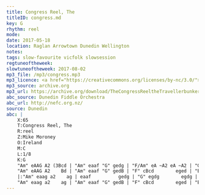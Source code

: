 ```yaml
---
title: Congress Reel, The
titleID: congress.md
key: G
rhythm: reel
mode:
date: 2017-05-18
location: Raglan Arrowtown Dunedin Wellington
notes:
tags: slow-favourite vicfolk slowsession
regtuneoftheweek:
slowtuneoftheweek: 2017-08-02
mp3_file: /mp3/congress.mp3
mp3_licence: <a href="https://creativecommons.org/licenses/by-nc/3.0/">CC-BY-NC-3.0</a>
mp3_source: archive.org
mp3_url: https://archive.org/download/TheCongressReeltheTravellerbunkerHill/01TheCongress_theTraveller_bunker.mp3
abc_source: Dunedin Fiddle Orchestra
abc_url: http://nefc.org.nz/
source: Dunedin
abc: |
    X:65
    T:Congress Reel, The
    R:reel
    Z:Mike Moroney
    O:Ireland
    M:C
    L:1/8
    K:G
    "Am" eAAG A2 (3Bcd | "Am" eaaf "G" gedg | "F/Am" eA ~A2 eA ~A2 | "G" BG ~G2       GABd |
    "Am" eAAG A2    Bd | "Am" eaaf "G" gedB | "F" cBcd        eged | "E/G" cABG "Am" A2 Bd :|
    |:"Am" eaag a2    ag | eaaf          gedg | "G" egdg        egdg | "Em" eaaf        gedg |
    "Am" eaag a2    ag | "Am" eaaf "G" gedB | "F" cBcd        eged | "E/G" cABG "Am" A2 Bd :|
---
```

